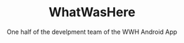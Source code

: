 ---
title: WhatWasHere
subtitle: One half of the develpment team of the WWH Android App
image: "../imgs/WhatWasHere.jpg"
fallbackImage: "../imgs/WhatWasHere.jpg"
link: ""
buttonTitle: DISCONTINUED
priority: 3
badges: [android]
categories: [projects]
--- 